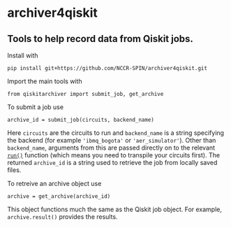 # archiver4qiskit

## Tools to help record data from Qiskit jobs.

Install with

```
pip install git+https://github.com/NCCR-SPIN/archiver4qiskit.git
```

Import the main tools with

```
from qiskitarchiver import submit_job, get_archive
```

To submit a job use

```
archive_id = submit_job(circuits, backend_name)
```

Here `circuits` are the circuits to run and `backend_name` is a string specifying the backend (for example `'ibmq_bogota'` or `'aer_simulator'`). Other than `backend_name`, arguments from this are passed directly on to the relevant [`run()`](https://qiskit.org/documentation/stubs/qiskit.providers.ibmq.IBMQBackend.html#qiskit.providers.ibmq.IBMQBackend.run) function (which means you need to transpile your circuits first). The returned `archive_id` is a string used to retrieve the job from locally saved files.

To retreive an archive object use

```
archive = get_archive(archive_id)
```

This object functions much the same as the Qiskit job object. For example, `archive.result()` provides the results.
